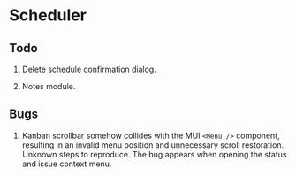 # Scheduler

## Todo

1. Delete schedule confirmation dialog.

2. Notes module.

## Bugs

1. Kanban scrollbar somehow collides with the MUI `<Menu />` component, resulting in an invalid menu position and unnecessary scroll restoration. Unknown steps to reproduce. The bug appears when opening the status and issue context menu.
